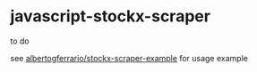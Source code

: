 # javascript-stockx-scraper

to do

see [albertogferrario/stockx-scraper-example](https://github.com/albertogferrario/stockx-scraper-example) for usage example
